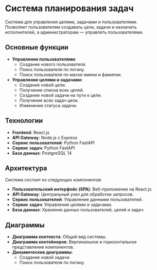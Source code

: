 # Система планирования задач

Система для управления целями, задачами и пользователями. Позволяет пользователям создавать цели, задачи и назначать исполнителей, а администраторам — управлять пользователями.

## Основные функции
- **Управление пользователями**:
  - Создание нового пользователя.
  - Поиск пользователя по логину.
  - Поиск пользователя по маске имени и фамилии.
- **Управление целями и задачами**:
  - Создание новой цели.
  - Получение списка всех целей.
  - Создание новой задачи на пути к цели.
  - Получение всех задач цели.
  - Изменение статуса задачи.

## Технологии
- **Frontend**: React.js
- **API Gateway**: Node.js с Express
- **Сервис пользователей**: Python FastAPI
- **Сервис задач**: Python FastAPI
- **База данных**: PostgreSQL 14

## Архитектура
Система состоит из следующих компонентов:
- **Пользовательский интерфейс (SPA)**: Веб-приложение на React.js.
- **API Gateway**: Центральный узел для обработки запросов.
- **Сервис пользователей**: Управление данными пользователей.
- **Сервис задач**: Управление целями и задачами.
- **База данных**: Хранение данных пользователей, целей и задач.

## Диаграммы
- **Диаграмма контекста**: Общий вид системы.
- **Диаграмма контейнеров**: Вертикальное и горизонтальное представление компонентов.
- **Динамические диаграммы**:
  - Создание новой задачи.
  - Поиск пользователя по логину.
